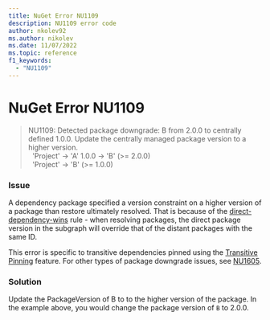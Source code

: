 ```yaml
---
title: NuGet Error NU1109
description: NU1109 error code
author: nkolev92
ms.author: nikolev
ms.date: 11/07/2022
ms.topic: reference
f1_keywords: 
  - "NU1109"
---
```


# NuGet Error NU1109

> NU1109: Detected package downgrade: B from 2.0.0 to centrally defined 1.0.0. Update the centrally managed package version to a higher version.<br/>
> &nbsp;&nbsp;'Project' -> 'A' 1.0.0 -> 'B' (>= 2.0.0)<br/>
> &nbsp;&nbsp;'Project' -> 'B' (>= 1.0.0)

### Issue

A dependency package specified a version constraint on a higher version of a package than restore ultimately resolved. That is because of the [direct-dependency-wins](../../concepts/dependency-resolution.md#direct-dependency-wins) rule - when resolving packages, the direct package version in the subgraph will override that of the distant packages with the same ID.

This error is specific to transitive dependencies pinned using the [Transitive Pinning](../../consume-packages/Central-Package-Management.md#transitive-pinning)
feature. For other types of package downgrade issues, see [NU1605](./NU1605.md).

### Solution

Update the PackageVersion of B to to the higher version of the package.
In the example above, you would change the package version of `B` to 2.0.0.
